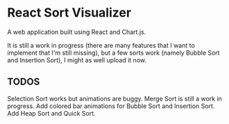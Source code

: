 # React Sort Visualizer

A web application built using React and Chart.js.

It is still a work in progress (there are many features that I want to implement that I'm still missing),
but a few sorts work (namely Bubble Sort and Insertion Sort), I might as well upload it now.

## TODOS
Selection Sort works but animations are buggy.
Merge Sort is still a work in progress.
Add colored bar animations for Bubble Sort and Insertion Sort.
Add Heap Sort and Quick Sort.